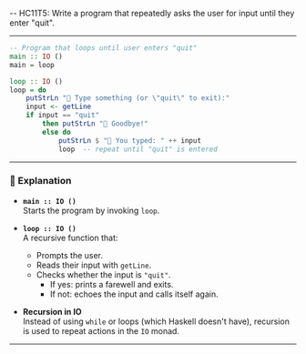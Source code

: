 -- HC11T5: Write a program that repeatedly asks the user for input until they enter "quit".


---



```haskell
-- Program that loops until user enters "quit"
main :: IO ()
main = loop

loop :: IO ()
loop = do
    putStrLn "💬 Type something (or \"quit\" to exit):"
    input <- getLine
    if input == "quit"
        then putStrLn "👋 Goodbye!"
        else do
            putStrLn $ "📣 You typed: " ++ input
            loop  -- repeat until "quit" is entered
```

---

### 🧠 Explanation

- **`main :: IO ()`**  
  Starts the program by invoking `loop`.

- **`loop :: IO ()`**  
  A recursive function that:
  - Prompts the user.
  - Reads their input with `getLine`.
  - Checks whether the input is `"quit"`.
    - If yes: prints a farewell and exits.
    - If not: echoes the input and calls itself again.

- **Recursion in IO**  
  Instead of using `while` or loops (which Haskell doesn't have), recursion is used to repeat actions in the `IO` monad.

---

